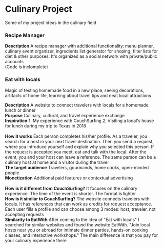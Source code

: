 # Culinary Project
Some of my project ideas in the culinary field

### Recipe Manager
<b>Description</b> A recipe manager with additional functionality: menu planner, culinary event organizer, ingredients list generator for shoping, filter lists for diet & other purposes. It's organized as a social network with private/public accounts</br>
(Code is inclomplete)


### Eat with locals
Magic of testing homemade food in a new place, seeing decorations, artifacts of home life, learning about travel tips and neat local attractions</br> 

<b>Description</b> A website to connect travelers with locals for a homemade lunch or dinner</br>
<b>Purpose</b> Culinary, cultural, and travel experience exchange</br>
<b>Inspiration</b> 1. My experience with CouchSurfing 2. Visiting a local's house for lunch during my trip to Texas in 2018</br> </br>
<b>How it works</b> Each person completes his/her profile. As a traveler, you search for a host in your next travel destination. Then you send a request, where you introduce yourself and explain why you selected this person. If the request is accepted you meet, eat and talk with the local. After the event, you and your host can leave a reference. The same person can be a culinary host at home and a visitor during the travel</br>
<b>The target audience</b> Travelers, gourmands, home cooks, open-minded people</br> 
<b>Monetization</b> Additional paid features or contextual advertising</br> </br>
<b>How is it different from CouchSurfing?</b> It focuses on the culinary experience. The time of the event is shorter. The format is lighter</br>
<b>How is it similar to CouchSurfing?</b> The website connects travelers with locals. It has references that can work as credits for request acceptance. Each user fills a profile and can choose among 3 modes: host, traveler, not accepting requests</br>
<b>Similarity to EatWith</b> After coming to the idea of "Eat with locals" I searched for similar websites and found the website EatWith. "Join local hosts near you or abroad for intimate dinner parties, hands-on cooking classes, and interactive workshops." The main difference is that you pay for your culinary experience there
